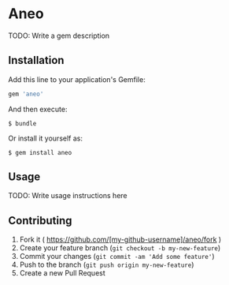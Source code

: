 # Aneo

TODO: Write a gem description

## Installation

Add this line to your application's Gemfile:

```ruby
gem 'aneo'
```

And then execute:

    $ bundle

Or install it yourself as:

    $ gem install aneo

## Usage

TODO: Write usage instructions here

## Contributing

1. Fork it ( https://github.com/[my-github-username]/aneo/fork )
2. Create your feature branch (`git checkout -b my-new-feature`)
3. Commit your changes (`git commit -am 'Add some feature'`)
4. Push to the branch (`git push origin my-new-feature`)
5. Create a new Pull Request
